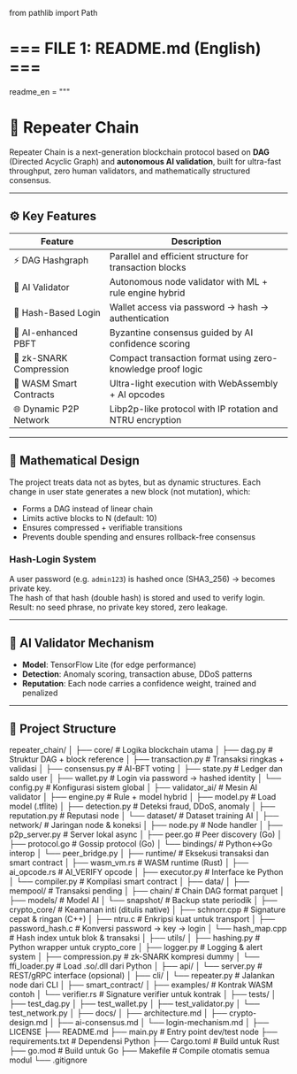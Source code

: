 from pathlib import Path

# === FILE 1: README.md (English) ===
readme_en = """
# 🔁 Repeater Chain

Repeater Chain is a next-generation blockchain protocol based on **DAG** (Directed Acyclic Graph) and **autonomous AI validation**, built for ultra-fast throughput, zero human validators, and mathematically structured consensus.

---

## ⚙️ Key Features

| Feature                   | Description                                                                 |
|--------------------------|-----------------------------------------------------------------------------|
| ⚡ DAG Hashgraph          | Parallel and efficient structure for transaction blocks                     |
| 🤖 AI Validator           | Autonomous node validator with ML + rule engine hybrid                     |
| 🔐 Hash-Based Login       | Wallet access via password → hash → authentication                          |
| 🧠 AI-enhanced PBFT       | Byzantine consensus guided by AI confidence scoring                        |
| 🧬 zk-SNARK Compression   | Compact transaction format using zero-knowledge proof logic                |
| 🔄 WASM Smart Contracts   | Ultra-light execution with WebAssembly + AI opcodes                        |
| 🌐 Dynamic P2P Network    | Libp2p-like protocol with IP rotation and NTRU encryption                  |

---

## 🔬 Mathematical Design

The project treats data not as bytes, but as dynamic structures. Each change in user state generates a new block (not mutation), which:

- Forms a DAG instead of linear chain
- Limits active blocks to N (default: 10)
- Ensures compressed + verifiable transitions
- Prevents double spending and ensures rollback-free consensus

### Hash-Login System

A user password (e.g. `admin123`) is hashed once (SHA3_256) → becomes private key.  
The hash of that hash (double hash) is stored and used to verify login.  
Result: no seed phrase, no private key stored, zero leakage.

---

## 🧠 AI Validator Mechanism

- **Model**: TensorFlow Lite (for edge performance)
- **Detection**: Anomaly scoring, transaction abuse, DDoS patterns
- **Reputation**: Each node carries a confidence weight, trained and penalized

---

## 🧱 Project Structure

repeater_chain/
│
├── core/                                # Logika blockchain utama
│   ├── dag.py                           # Struktur DAG + block reference
│   ├── transaction.py                   # Transaksi ringkas + validasi
│   ├── consensus.py                     # AI-BFT voting
│   ├── state.py                         # Ledger dan saldo user
│   ├── wallet.py                        # Login via password → hashed identity
│   └── config.py                        # Konfigurasi sistem global
│
├── validator_ai/                        # Mesin AI validator
│   ├── engine.py                        # Rule + model hybrid
│   ├── model.py                         # Load model (.tflite)
│   ├── detection.py                     # Deteksi fraud, DDoS, anomaly
│   ├── reputation.py                    # Reputasi node
│   └── dataset/                         # Dataset training AI
│
├── network/                             # Jaringan node & koneksi
│   ├── node.py                          # Node handler
│   ├── p2p_server.py                    # Server lokal async
│   ├── peer.go                          # Peer discovery (Go)
│   ├── protocol.go                      # Gossip protocol (Go)
│   └── bindings/                        # Python↔Go interop
│       └── peer_bridge.py
│
├── runtime/                             # Eksekusi transaksi dan smart contract
│   ├── wasm_vm.rs                       # WASM runtime (Rust)
│   ├── ai_opcode.rs                     # AI_VERIFY opcode
│   ├── executor.py                      # Interface ke Python
│   └── compiler.py                      # Kompilasi smart contract
│
├── data/
│   ├── mempool/                         # Transaksi pending
│   ├── chain/                           # Chain DAG format parquet
│   ├── models/                          # Model AI
│   └── snapshot/                        # Backup state periodik
│
├── crypto_core/                         # Keamanan inti (ditulis native)
│   ├── schnorr.cpp                      # Signature cepat & ringan (C++)
│   ├── ntru.c                           # Enkripsi kuat untuk transport
│   ├── password_hash.c                  # Konversi password → key → login
│   └── hash_map.cpp                     # Hash index untuk blok & transaksi
│
├── utils/
│   ├── hashing.py                       # Python wrapper untuk crypto_core
│   ├── logger.py                        # Logging & alert system
│   ├── compression.py                   # zk-SNARK kompresi dummy
│   └── ffi_loader.py                    # Load .so/.dll dari Python
│
├── api/
│   └── server.py                        # REST/gRPC interface (opsional)
│
├── cli/
│   └── repeater.py                      # Jalankan node dari CLI
│
├── smart_contract/
│   ├── examples/                        # Kontrak WASM contoh
│   └── verifier.rs                      # Signature verifier untuk kontrak
│
├── tests/
│   ├── test_dag.py
│   ├── test_wallet.py
│   ├── test_validator.py
│   └── test_network.py
│
├── docs/
│   ├── architecture.md
│   ├── crypto-design.md
│   ├── ai-consensus.md
│   └── login-mechanism.md
│
├── LICENSE
├── README.md
├── main.py                              # Entry point dev/test node
├── requirements.txt                     # Dependensi Python
├── Cargo.toml                           # Build untuk Rust
├── go.mod                               # Build untuk Go
├── Makefile                             # Compile otomatis semua modul
└── .gitignore
